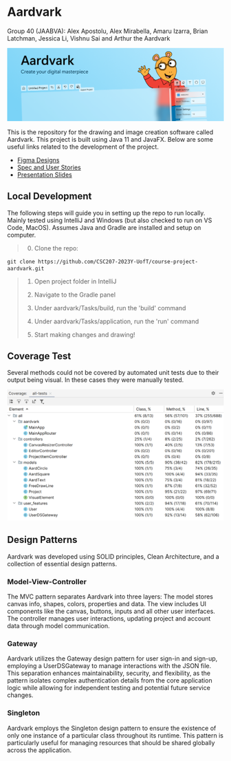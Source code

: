 # Aardvark

Group 40 (JAABVA): Alex Apostolu, Alex Mirabella, Amaru Izarra, Brian Latchman, Jessica Li, Vishnu Sai and Arthur the Aardvark

![Aardvark App Banner](/src/main/resources/images/banner.png)

This is the repository for the drawing and image creation software called Aardvark. This project is built using Java 11 and JavaFX. Below are some useful links related to the development of the project.

* [Figma Designs](https://www.figma.com/file/TGjtdbXueRo7Ui4jmofLry/Aardvark?type=design&node-id=41%3A2&mode=design&t=Hhz1FIdWzme6Wmlt-1)
* [Spec and User Stories](https://docs.google.com/document/d/1bEORd52PppURtDqi6MqqlkDdX-i_tyUgb_kfk-4wmmM/edit?usp=sharing)
* [Presentation Slides](/presentation.pdf)


## Local Development

The following steps will guide you in setting up the repo to run locally. Mainly tested using IntelliJ and Windows (but also checked to run on VS Code, MacOS). Assumes Java and Gradle are installed and setup on computer.

>0. Clone the repo:
```
git clone https://github.com/CSC207-2023Y-UofT/course-project-aardvark.git
```
>
>1. Open project folder in IntelliJ
>
>2. Navigate to the Gradle panel
>
>3. Under aardvark/Tasks/build, run the 'build' command
>
>4. Under aardvark/Tasks/application, run the 'run' command
>
>5. Start making changes and drawing!


## Coverage Test

Several methods could not be covered by automated unit tests due to their output being visual. In these cases they were manually tested.

![Aardvark Coverage Test Scores](/src/main/resources/images/coverage.png)


## Design Patterns

Aardvark was developed using SOLID principles, Clean Architecture, and a collection of essential design patterns.

### Model-View-Controller

The MVC pattern separates Aardvark into three layers: The model stores canvas info, shapes, colors, properties and data. The view includes UI components like the canvas, buttons, inputs and all other user interfaces. The controller manages user interactions, updating project and account data through model communication.

### Gateway

Aardvark utilizes the Gateway design pattern for user sign-in and sign-up, employing a UserDSGateway to manage interactions with the JSON file. This separation enhances maintainability, security, and flexibility, as the pattern isolates complex authentication details from the core application logic while allowing for independent testing and potential future service changes.

### Singleton

Aardvark employs the Singleton design pattern to ensure the existence of only one instance of a particular class throughout its runtime. This pattern is particularly useful for managing resources that should be shared globally across the application.
